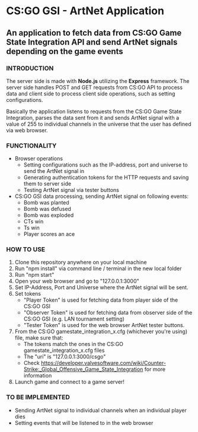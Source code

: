 # CS:GO GSI - ArtNet Application

## An application to fetch data from CS:GO Game State Integration API and send ArtNet signals depending on the game events

### INTRODUCTION

The server side is made with **Node.js** utilizing the **Express** framework. The server side handles POST and GET requests from CS:GO API to process data and client side to process client side operations, such as setting configurations.

Basically the application listens to requests from the CS:GO Game State Integration, parses the data sent from it and sends ArtNet signal with a value of 255 to individual channels in the universe that the user has defined via web browser.

### FUNCTIONALITY

- Browser operations
  - Setting configurations such as the IP-address, port and universe to send the ArtNet signal in
  - Generating authentication tokens for the HTTP requests and saving them to server side
  - Testing ArtNet signal via tester buttons
- CS:GO GSI data processing, sending ArtNet signal on following events:
  - Bomb was planted
  - Bomb was defused
  - Bomb was exploded
  - CTs win
  - Ts win
  - Player scores an ace

### HOW TO USE

1. Clone this repository anywhere on your local machine
2. Run "npm install" via command line / terminal in the new local folder
3. Run "npm start"
4. Open your web browser and go to "127.0.0.1:3000"
5. Set IP-Address, Port and Universe where the ArtNet signal will be sent.
6. Set tokens
   - "Player Token" is used for fetching data from player side of the CS:GO GSI
   - "Observer Token" is used for fetching data from observer side of the CS:GO GSI (e.g. LAN tournament setting)
   - "Tester Token" is used for the web browser ArtNet tester buttons.
7. From the CS:GO gamestate_integration_x.cfg (whichever you're using) file, make sure that:
   - The tokens match the ones in the CS:GO gamestate_integration_x.cfg files
   - The "uri" is "127.0.0.1:3000/csgo" 
   - Check https://developer.valvesoftware.com/wiki/Counter-Strike:_Global_Offensive_Game_State_Integration for more information
8. Launch game and connect to a game server!

### TO BE IMPLEMENTED
- Sending ArtNet signal to individual channels when an individual player dies
- Setting events that will be listened to in the web browser
